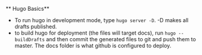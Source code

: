 ** Hugo Basics**
* To run hugo in development mode, type `hugo server -D`. -D makes all drafts published.
* to build hugo for deployment (the files will target docs), run `hugo --buildDrafts` and then commit the generated files to git and push them to master. The docs folder is what github is configured to deploy.